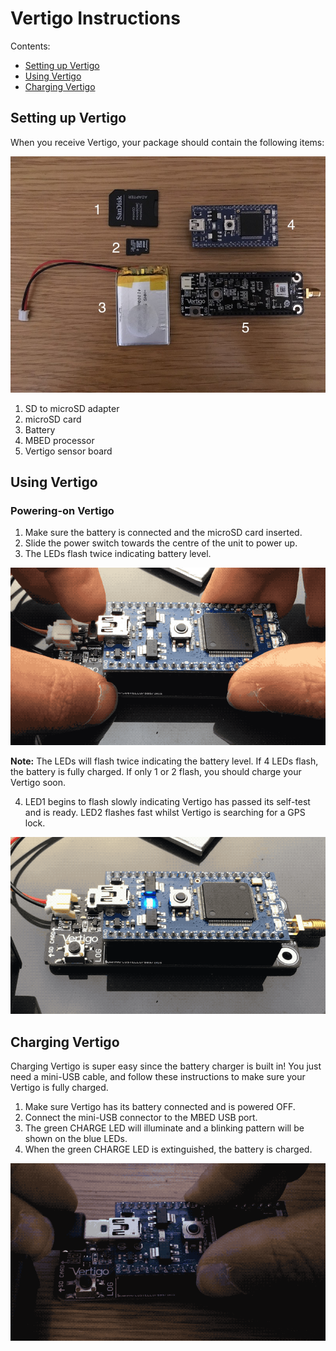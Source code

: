 # Vertigo Instructions

Contents:

* [Setting up Vertigo](#building)
* [Using Vertigo](#usage)
* [Charging Vertigo](#charging)

## <a name="building"></a>Setting up Vertigo

When you receive Vertigo, your package should contain the following items:

![Components](components.jpg)

1. SD to microSD adapter
2. microSD card
3. Battery
4. MBED processor
5. Vertigo sensor board

## <a name="usage"></a>Using Vertigo

### Powering-on Vertigo

1. Make sure the battery is connected and the microSD card inserted.
2. Slide the power switch towards the centre of the unit to power up.
3. The LEDs flash twice indicating battery level. 

![Power Up](powerup.gif)

**Note:** The LEDs will flash twice indicating the battery level. If 4 LEDs
flash, the battery is fully charged. If only 1 or 2 flash, you should charge
your Vertigo soon.

4. LED1 begins to flash slowly indicating Vertigo has passed its self-test and
is ready. LED2 flashes fast whilst Vertigo is searching for a GPS lock.

![Ready](ready.gif)

## <a name="charging"></a>Charging Vertigo

Charging Vertigo is super easy since the battery charger is built in! You just
need a mini-USB cable, and follow these instructions to make sure your Vertigo
is fully charged.

1. Make sure Vertigo has its battery connected and is powered OFF.
2. Connect the mini-USB connector to the MBED USB port.
3. The green CHARGE LED will illuminate and a blinking pattern will be shown on
the blue LEDs.
4. When the green CHARGE LED is extinguished, the battery is charged.

![Charge](charge.gif)
